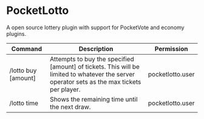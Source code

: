 # PocketLotto

A open source lottery plugin with support for PocketVote and economy plugins.

| Command | Description | Permission
| --- | --- | --- |
| /lotto buy [amount] | Attempts to buy the specified [amount] of tickets. This will be limited to whatever the server operator sets as the max tickets per player. | pocketlotto.user
| /lotto time | Shows the remaining time until the next draw. | pocketlotto.user
